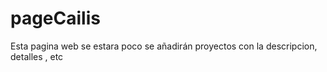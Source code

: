 # pageCailis

Esta pagina web se estara poco se añadirán proyectos con la descripcion, detalles , etc
